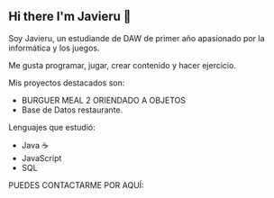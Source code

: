 ## Hi there I'm Javieru 👋

Soy Javieru, un estudiande de DAW de primer año apasionado por la informática y los juegos.

Me gusta programar, jugar, crear contenido y hacer ejercicio.

Mis proyectos destacados son:
- BURGUER MEAL 2 ORIENDADO A OBJETOS
- Base de Datos restaurante.

Lenguajes que estudió:
- Java ☕
- JavaScript
- SQL

PUEDES CONTACTARME POR AQUÍ:
